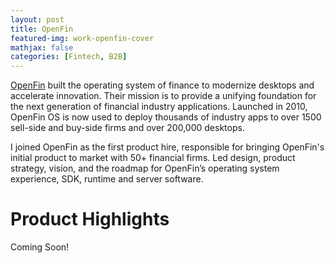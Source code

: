 ```yaml
---
layout: post
title: OpenFin
featured-img: work-openfin-cover
mathjax: false
categories: [Fintech, B2B]
---
```


[OpenFin](https://openfin.co) built the operating system of finance to modernize desktops and accelerate innovation. Their mission is to provide a unifying foundation for the next generation of financial industry applications. Launched in 2010, OpenFin OS is now used to deploy thousands of industry apps to over 1500 sell-side and buy-side firms and over 200,000 desktops.

I joined OpenFin as the first product hire, responsible for bringing OpenFin's initial product to market with 50+ financial firms. Led design, product strategy, vision, and the roadmap for OpenFin’s operating system experience, SDK, runtime and server software. 

# Product Highlights

Coming Soon!



